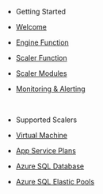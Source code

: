 <!-- docs/_sidebar.md -->

* Getting Started

* [Welcome](/README.md)
* [Engine Function](/engine/README.md)
* [Scaler Function](/scaler/README.md)
* [Scaler Modules](/scaler/modules/README.md)
* [Monitoring & Alerting](/monitoring/README.md)

<br>

* Supported Scalers

* [Virtual Machine](/scaler/modules/virtualmachine.md)
* [App Service Plans](/scaler/modules/appservice.md)
* [Azure SQL Database](/scaler/modules/sqldb.md)
* [Azure SQL Elastic Pools](/scaler/modules/sqlelastic.md)
